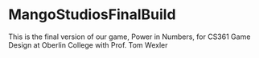 # MangoStudiosFinalBuild

This is the final version of our game, Power in Numbers, for CS361 Game Design at Oberlin College with Prof. Tom Wexler
